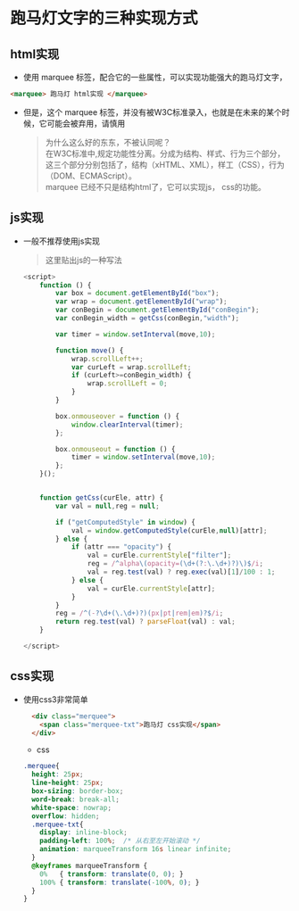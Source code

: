 # 跑马灯文字的三种实现方式

## html实现 
+ 使用 marquee 标签，配合它的一些属性，可以实现功能强大的跑马灯文字，
```html
<marquee> 跑马灯 html实现 </marquee>
```
+ 但是，这个 marquee 标签，并没有被W3C标准录入，也就是在未来的某个时候，它可能会被弃用，请慎用
  > 为什么这么好的东东，不被认同呢？  
  > 在W3C标准中,规定功能性分离。分成为结构、样式、行为三个部分，这三个部分分别包括了，结构（xHTML、XML），样工（CSS），行为（DOM、ECMAScript）。  
  > marquee 已经不只是结构html了，它可以实现js， css的功能。 
  
## js实现
+ 一般不推荐使用js实现
  > 这里贴出js的一种写法
  ```javascript
  <script>
      function () {
          var box = document.getElementById("box");
          var wrap = document.getElementById("wrap");
          var conBegin = document.getElementById("conBegin");
          var conBegin_width = getCss(conBegin,"width");

          var timer = window.setInterval(move,10);

          function move() {
              wrap.scrollLeft++;
              var curLeft = wrap.scrollLeft;
              if (curLeft>=conBegin_width) {
                  wrap.scrollLeft = 0;
              }
          }

          box.onmouseover = function () {
              window.clearInterval(timer);
          };

          box.onmouseout = function () {
              timer = window.setInterval(move,10);
          };
      }();


      function getCss(curEle, attr) {
          var val = null,reg = null;

          if ("getComputedStyle" in window) {
              val = window.getComputedStyle(curEle,null)[attr];
          } else {
              if (attr === "opacity") {
                  val = curEle.currentStyle["filter"];
                  reg = /^alpha\(opacity=(\d+(?:\.\d+)?)\)$/i;
                  val = reg.test(val) ? reg.exec(val)[1]/100 : 1;
              } else {
                  val = curEle.currentStyle[attr];
              }
          }
          reg = /^(-?\d+(\.\d+)?)(px|pt|rem|em)?$/i;
          return reg.test(val) ? parseFloat(val) : val;
      }

  </script>
  ```
  
## css实现
+ 使用css3非常简单
  ```html
    <div class="merquee">
      <span class="merquee-txt">跑马灯 css实现</span>
    </div>
  ```
  + css
  ```css
  .merquee{
    height: 25px;
    line-height: 25px;
    box-sizing: border-box;
    word-break: break-all;
    white-space: nowrap;
    overflow: hidden;
    .merquee-txt{
      display: inline-block;
      padding-left: 100%;  /* 从右至左开始滚动 */
      animation: marqueeTransform 16s linear infinite;
    }
    @keyframes marqueeTransform {
      0%   { transform: translate(0, 0); }
      100% { transform: translate(-100%, 0); }
    }
  }
  ```
